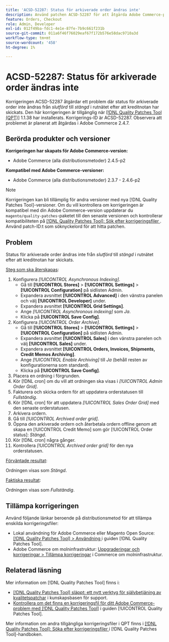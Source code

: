 ```yaml
---
title: 'ACSD-52287: Status för arkiverade order ändras inte'
description: Använd patchen ACSD-52287 för att åtgärda Adobe Commerce-problemet där status för arkiverade order inte ändras från *slutförd* till *stängd* på rutnätet när kreditnotan har skickats.
feature: Orders, Checkout
role: Admin, Developer
exl-id: 012f49ba-fdc1-4e1e-87fe-7b9c661f231b
source-git-commit: 011a6f46f76029eaf67f172b576e58dac9710a3d
workflow-type: tm+mt
source-wordcount: '458'
ht-degree: 1%

---
```


# ACSD-52287: Status för arkiverade order ändras inte

Korrigeringen ACSD-52287 åtgärdar ett problem där status för arkiverade order inte ändras från *slutförd* till *stängd* i rutnätet efter att kreditnotan har skickats. Den här korrigeringen är tillgänglig när [[!DNL Quality Patches Tool (QPT)]](https://experienceleague.adobe.com/sv/docs/commerce-operations/tools/quality-patches-tool/quality-patches-tool-to-self-serve-quality-patches) 1.1.38 har installerats. Korrigerings-ID är ACSD-52287. Observera att problemet är planerat att åtgärdas i Adobe Commerce 2.4.7.

## Berörda produkter och versioner

**Korrigeringen har skapats för Adobe Commerce-version:**

* Adobe Commerce (alla distributionsmetoder) 2.4.5-p2

**Kompatibel med Adobe Commerce-versioner:**

* Adobe Commerce (alla distributionsmetoder) 2.3.7 - 2.4.6-p2

>[!NOTE]
>
>Korrigeringen kan bli tillämplig för andra versioner med nya [!DNL Quality Patches Tool]-versioner. Om du vill kontrollera om korrigeringen är kompatibel med din Adobe Commerce-version uppdaterar du `magento/quality-patches`-paketet till den senaste versionen och kontrollerar kompatibiliteten på [[!DNL Quality Patches Tool]: Sök efter korrigeringsfiler ](https://experienceleague.adobe.com/tools/commerce-quality-patches/index.html?lang=sv-SE). Använd patch-ID:t som söknyckelord för att hitta patchen.

## Problem

Status för arkiverade order ändras inte från *slutförd* till *stängd* i rutnätet efter att kreditnotan har skickats.

<u>Steg som ska återskapas</u>:

1. Konfigurera *[!UICONTROL Asynchronous Indexing]*.
   * Gå till **[!UICONTROL Stores]** > **[!UICONTROL Settings]** > **[!UICONTROL Configuration]** på sidlisten Admin.
   * Expandera avsnittet **[!UICONTROL Advanced]** i den vänstra panelen och välj **[!UICONTROL Developer]** under.
   * Expandera avsnittet **[!UICONTROL Grid Settings]**.
   * Ange *[!UICONTROL Asynchronous indexing]* som *Ja*.
   * Klicka på **[!UICONTROL Save Config]**.
1. Konfigurera *[!UICONTROL Order Archive]*.
   * Gå till **[!UICONTROL Stores]** > **[!UICONTROL Settings]** > **[!UICONTROL Configuration]** på sidlisten Admin.
   * Expandera avsnittet **[!UICONTROL Sales]** i den vänstra panelen och välj **[!UICONTROL Sales]** under.
   * Expandera avsnittet **[!UICONTROL Orders, Invoices, Shipments, Credit Memos Archiving]**.
   * Ange *[!UICONTROL Enable Archiving]* till *Ja* (behåll resten av konfigurationerna som standard).
   * Klicka på **[!UICONTROL Save Config]**.
1. Placera en ordning i förgrunden.
1. Kör [!DNL cron] om du vill att ordningen ska visas i *[!UICONTROL Admin Order Grid]*.
1. Fakturera och skicka ordern för att uppdatera orderstatusen till *Fullständig*.
1. Kör [!DNL cron] för att uppdatera *[!UICONTROL Sales Order Grid]* med den senaste orderstatusen.
1. Arkivera ordern.
1. Gå till *[!UICONTROL Archived order grid]*.
1. Öppna den arkiverade ordern och återbetala ordern offline genom att skapa en [!UICONTROL Credit Memo] som gör [!UICONTROL Order status]: *Stängd*.
1. Kör [!DNL cron] några gånger.
1. Kontrollera *[!UICONTROL Archived order grid]* för den nya orderstatusen.

<u>Förväntade resultat</u>:

Ordningen visas som *Stängd*.

<u>Faktiska resultat</u>:

Ordningen visas som *Fullständig*.

## Tillämpa korrigeringen

Använd följande länkar beroende på distributionsmetod för att tillämpa enskilda korrigeringsfiler:

* Lokal användning för Adobe Commerce eller Magento Open Source: [[!DNL Quality Patches Tool] > Användning ](/help/tools/quality-patches-tool/usage.md) i guiden [!DNL Quality Patches Tool].
* Adobe Commerce om molninfrastruktur: [Uppgraderingar och korrigeringar > Tillämpa korrigeringar](https://experienceleague.adobe.com/docs/commerce-cloud-service/user-guide/develop/upgrade/apply-patches.html?lang=sv-SE) i Commerce om molninfrastruktur.

## Relaterad läsning

Mer information om [!DNL Quality Patches Tool] finns i:

* [[!DNL Quality Patches Tool] släppt: ett nytt verktyg för självbetjäning av kvalitetspatchar](https://experienceleague.adobe.com/sv/docs/commerce-operations/tools/quality-patches-tool/quality-patches-tool-to-self-serve-quality-patches) i kunskapsbasen för support.
* [Kontrollera om det finns en korrigeringsfil för ditt Adobe Commerce-problem med  [!DNL Quality Patches Tool]](/help/tools/quality-patches-tool/patches-available-in-qpt/check-patch-for-magento-issue-with-magento-quality-patches.md) i guiden [!UICONTROL Quality Patches Tool].


Mer information om andra tillgängliga korrigeringsfiler i QPT finns i [[!DNL Quality Patches Tool]: Söka efter korrigeringsfiler ](https://experienceleague.adobe.com/tools/commerce-quality-patches/index.html?lang=sv-SE) i [!DNL Quality Patches Tool]-handboken.
